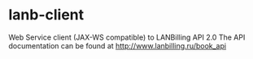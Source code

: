 # lanb-client
Web Service client (JAX-WS compatible) to LANBilling API 2.0
The API documentation can be found at http://www.lanbilling.ru/book_api

